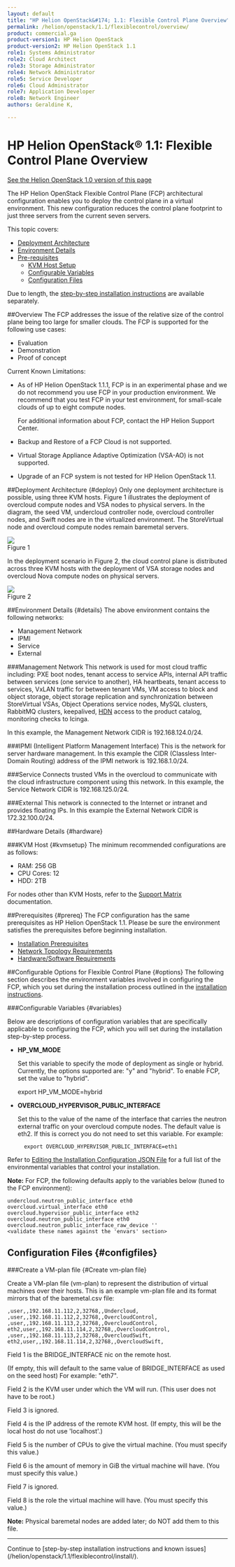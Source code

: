 ```yaml
---
layout: default
title: "HP Helion OpenStack&#174; 1.1: Flexible Control Plane Overview"
permalink: /helion/openstack/1.1/flexiblecontrol/overview/
product: commercial.ga
product-version1: HP Helion OpenStack
product-version2: HP Helion OpenStack 1.1
role1: Systems Administrator 
role2: Cloud Architect 
role3: Storage Administrator 
role4: Network Administrator 
role5: Service Developer 
role6: Cloud Administrator 
role7: Application Developer 
role8: Network Engineer 
authors: Geraldine K,

---
```

<!--PUBLISHED-->

<script>

function PageRefresh {
onLoad="window.refresh"
}

PageRefresh();

</script>

# HP Helion OpenStack&#174; 1.1: Flexible Control Plane Overview
[See the Helion OpenStack 1.0 version of this page](/helion/openstack/flexiblecontrol/overview/)

The HP Helion OpenStack Flexible Control Plane (FCP) architectural configuration enables you to deploy the control plane in a virtual environment. This new configuration reduces the control plane footprint to just three servers from the current seven servers.

This topic covers:

- [Deployment Architecture](#deploy)
- [Environment Details](#details)
- [Pre-requisites](#prereq)
	- [KVM Host Setup](#kvmsetup)
	- [Configurable Variables](#variables)
	- [Configuration Files](#configfiles)

Due to length, the [step-by-step installation instructions](/helion/openstack/1.1/flexiblecontrol/install/) are available separately.

##Overview
The FCP addresses the issue of the relative size of the control plane being too large for smaller clouds. 
The FCP is supported for the following use cases: 

- Evaluation
- Demonstration
- Proof of concept

Current Known Limitations:

- As of HP Helion OpenStack 1.1.1, FCP is in an experimental phase and we do not recommend you use FCP in your production environment. We recommend that you test FCP in your test environment, for small-scale clouds of up to eight compute nodes. 

	For additional information about FCP, contact the HP Helion Support Center.

- Backup and Restore of a FCP Cloud is not supported.
- Virtual Storage Appliance Adaptive Optimization (VSA-AO) is not supported.
- Upgrade of an FCP system is not tested for HP Helion OpenStack 1.1.
  

##Deployment Architecture {#deploy}
Only one deployment architecture is possible, using three KVM hosts.
Figure 1 illustrates the deployment of overcloud compute nodes and VSA nodes to physical servers. In the diagram, the seed VM, undercloud controller node, overcloud controller nodes, and Swift nodes are in the virtualized environment. The StoreVirtual node and overcloud compute nodes remain baremetal servers.

<img src="media/flexiblecontrolpane1.png"> <br />
Figure 1
 
 
In the deployment scenario in Figure 2, the cloud control plane is distributed across three KVM hosts with the deployment of VSA storage nodes and overcloud Nova compute nodes on physical servers.

<img src="media/FCP_Figure2_HOS1.1.png"> <br />
Figure 2

 
##Environment Details {#details}
The above environment contains the following networks:

- Management Network
- IPMI
- Service
- External

###Management Network
This network is used for most cloud traffic including: PXE boot nodes, tenant access to service APIs, internal API traffic between services (one service to another), HA heartbeats, tenant access to services, VxLAN traffic for between tenant VMs, VM access to block and object storage, object storage replication and synchronization between StoreVirtual VSAs, Object Operations service nodes, MySQL clusters, RabbitMQ clusters, keepalived, [HDN](https://helion.hpwsportal.com) access to the product catalog, monitoring checks to Icinga. 

In this example, the Management Network CIDR is 192.168.124.0/24.

###IPMI (Intelligent Platform Management Interface)
This is the network for server hardware management. 
In this example the CIDR (Classless Inter-Domain Routing) address of the IPMI network is 192.168.1.0/24.

###Service
Connects trusted VMs in the overcloud to communicate with the cloud infrastructure component using this network. In this example, the Service Network CIDR is 192.168.125.0/24.

###External
This network is connected to the Internet or intranet and provides floating IPs. In this example the External Network CIDR is 172.32.100.0/24.            

##Hardware Details {#hardware}

###KVM Host {#kvmsetup}
The minimum recommended configurations are as follows: 
 
- RAM: 256 GB
- CPU Cores: 12
- HDD: 2TB

For nodes other than KVM Hosts, refer to the [Support Matrix](/helion/openstack/1.1/support-matrix/) documentation.

##Prerequisites {#prereq}
The FCP configuration has the same prerequisites as HP Helion OpenStack 1.1. Please be sure the environment satisfies the prerequisites before beginning installation.

- [Installation Prerequisites](/helion/openstack/1.1/install/prereqs/)
- [Network Topology Requirements](/helion/openstack/1.1/technical-overview/)
- [Hardware/Software Requirements](/helion/openstack/1.1/support-matrix/)

##Configurable Options for Flexible Control Plane {#options}
The following section describes the environment variables involved in configuring the FCP, which you set during the installation process outlined in the [installation instructions](/helion/openstack/1.1/flexiblecontrol/install/). 

###Configurable Variables {#variables}

Below are descriptions of configuration variables that are specifically applicable to configuring the FCP, which you will set during the installation step-by-step process.

- **HP\_VM\_MODE** 

	Set this variable to specify the mode of deployment as single or hybrid. Currently, the options supported are: "y" and "hybrid". To enable FCP, set the value to "hybrid".

	export HP_VM_MODE=hybrid

- **OVERCLOUD&#95;HYPERVISOR&#95;PUBLIC_INTERFACE** 
	
	Set this to the value of the name of the interface that carries the neutron external traffic on your overcloud compute nodes.
	The default value is eth2. If this is correct you do not need to set this variable. For example:

		export OVERCLOUD_HYPERVISOR_PUBLIC_INTERFACE=eth1

Refer to [Editing the Installation Configuration JSON File](/helion/openstack/1.1/install/envars/) for a full list of the environmental variables that control your installation. 

**Note:** For FCP, the following defaults apply to the variables below (tuned
to the FCP environment):

	undercloud.neutron_public_interface eth0
	overcloud.virtual_interface eth0
	overcloud.hypervisor_public_interface eth2
	overcloud.neutron_public_interface eth0
	overcloud.neutron_public_interface_raw_device ''
	<validate these names against the 'envars' section> 

## Configuration Files {#configfiles}
###Create a VM-plan file {#Create vm-plan file}
   
Create a VM-plan file (vm-plan) to represent the distribution of virtual machines over
   their hosts. This is an example vm-plan file and its format mirrors that of
   the baremetal.csv file:
	
	,user,,192.168.11.112,2,32768,,Undercloud,
	,user,,192.168.11.112,2,32768,,OvercloudControl,
	,user,,192.168.11.113,2,32768,,OvercloudControl,
	eth2,user,,192.168.11.114,2,32768,,OvercloudControl,
	,user,,192.168.11.113,2,32768,,OvercloudSwift,
	eth2,user,,192.168.11.114,2,32768,,OvercloudSwift,

   Field 1 is the BRIDGE_INTERFACE nic on the remote host.

(If empty, this will default to the same value of BRIDGE_INTERFACE as
         	used on the seed host)
        	For example: "eth7".


   Field 2 is the KVM user under which the VM will run.
        (This user does not have to be root.)

   Field 3 is ignored.

   Field 4 is the IP address of the remote KVM host.
        (If empty, this will be the local host do not use 'localhost'.)

   Field 5 is the number of CPUs to give the virtual machine.
        (You must specify this value.)

   Field 6 is the amount of memory in GiB the virtual machine will have.
        (You must specify this value.)

   Field 7 is ignored.

   Field 8 is the role the virtual machine will have.
        (You must specify this value.)


   **Note:** Physical baremetal nodes are added later; do NOT add them to this file.





<hr />
Continue to [step-by-step installation instructions and known issues](/helion/openstack/1.1/flexiblecontrol/install/).

